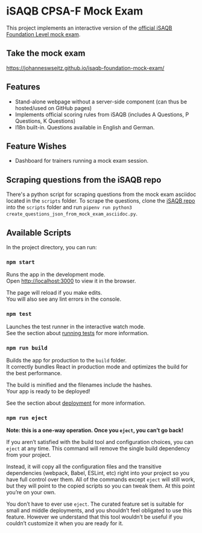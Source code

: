 # iSAQB CPSA-F Mock Exam


This project implements an interactive version of the [official iSAQB Foundation Level mock exam](https://github.com/isaqb-org/examination-foundation/).


## Take the mock exam

https://johanneswseitz.github.io/isaqb-foundation-mock-exam/

## Features

* Stand-alone webpage without a server-side component (can thus be hosted/used on GitHub pages)
* Implements official scoring rules from iSAQB (includes A Questions, P Questions, K Questions)
* I18n built-in. Questions available in English and German.

## Feature Wishes

* Dashboard for trainers running a mock exam session.

## Scraping questions from the iSAQB repo

There's a python script for scraping questions from the mock exam asciidoc located in the `scripts` folder. To scrape the questions, clone the [iSAQB repo](https://github.com/isaqb-org/examination-foundation/) into the `scripts` folder and run `pipenv run python3 create_questions_json_from_mock_exam_asciidoc.py`.

## Available Scripts

In the project directory, you can run:

### `npm start`

Runs the app in the development mode.\
Open [http://localhost:3000](http://localhost:3000) to view it in the browser.

The page will reload if you make edits.\
You will also see any lint errors in the console.

### `npm test`

Launches the test runner in the interactive watch mode.\
See the section about [running tests](https://facebook.github.io/create-react-app/docs/running-tests) for more information.

### `npm run build`

Builds the app for production to the `build` folder.\
It correctly bundles React in production mode and optimizes the build for the best performance.

The build is minified and the filenames include the hashes.\
Your app is ready to be deployed!

See the section about [deployment](https://facebook.github.io/create-react-app/docs/deployment) for more information.

### `npm run eject`

**Note: this is a one-way operation. Once you `eject`, you can’t go back!**

If you aren’t satisfied with the build tool and configuration choices, you can `eject` at any time. This command will remove the single build dependency from your project.

Instead, it will copy all the configuration files and the transitive dependencies (webpack, Babel, ESLint, etc) right into your project so you have full control over them. All of the commands except `eject` will still work, but they will point to the copied scripts so you can tweak them. At this point you’re on your own.

You don’t have to ever use `eject`. The curated feature set is suitable for small and middle deployments, and you shouldn’t feel obligated to use this feature. However we understand that this tool wouldn’t be useful if you couldn’t customize it when you are ready for it.

